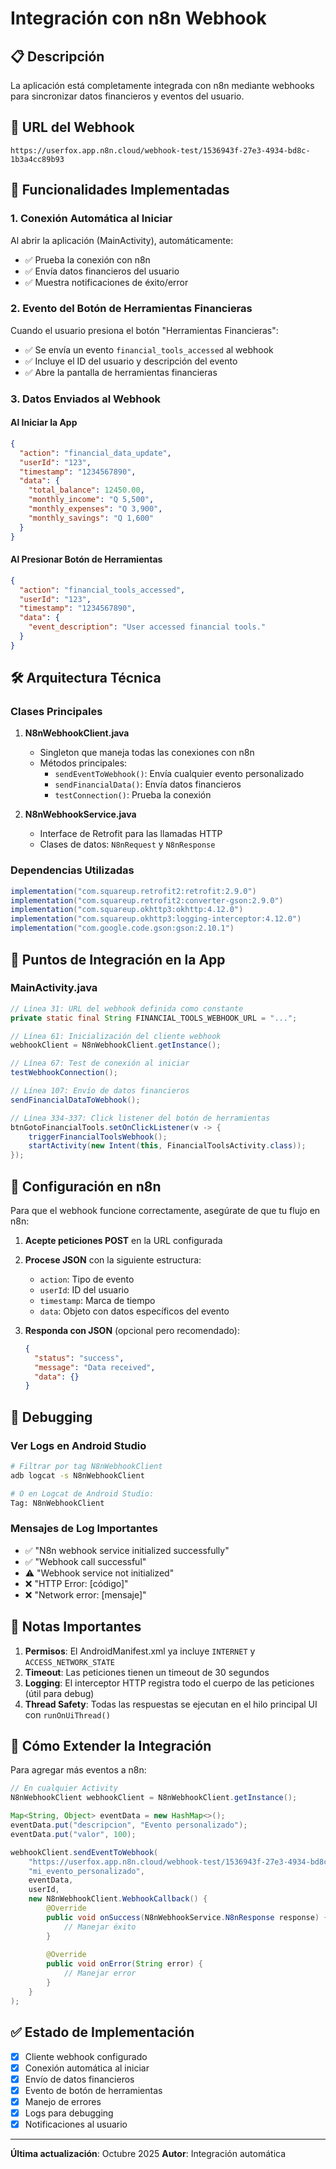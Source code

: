 # Integración con n8n Webhook

## 📋 Descripción
La aplicación está completamente integrada con n8n mediante webhooks para sincronizar datos financieros y eventos del usuario.

## 🔗 URL del Webhook
```
https://userfox.app.n8n.cloud/webhook-test/1536943f-27e3-4934-bd8c-1b3a4cc89b93
```

## 🎯 Funcionalidades Implementadas

### 1. Conexión Automática al Iniciar
Al abrir la aplicación (MainActivity), automáticamente:
- ✅ Prueba la conexión con n8n
- ✅ Envía datos financieros del usuario
- ✅ Muestra notificaciones de éxito/error

### 2. Evento del Botón de Herramientas Financieras
Cuando el usuario presiona el botón "Herramientas Financieras":
- ✅ Se envía un evento `financial_tools_accessed` al webhook
- ✅ Incluye el ID del usuario y descripción del evento
- ✅ Abre la pantalla de herramientas financieras

### 3. Datos Enviados al Webhook

#### Al Iniciar la App
```json
{
  "action": "financial_data_update",
  "userId": "123",
  "timestamp": "1234567890",
  "data": {
    "total_balance": 12450.00,
    "monthly_income": "Q 5,500",
    "monthly_expenses": "Q 3,900",
    "monthly_savings": "Q 1,600"
  }
}
```

#### Al Presionar Botón de Herramientas
```json
{
  "action": "financial_tools_accessed",
  "userId": "123",
  "timestamp": "1234567890",
  "data": {
    "event_description": "User accessed financial tools."
  }
}
```

## 🛠️ Arquitectura Técnica

### Clases Principales

1. **N8nWebhookClient.java**
   - Singleton que maneja todas las conexiones con n8n
   - Métodos principales:
     - `sendEventToWebhook()`: Envía cualquier evento personalizado
     - `sendFinancialData()`: Envía datos financieros
     - `testConnection()`: Prueba la conexión

2. **N8nWebhookService.java**
   - Interface de Retrofit para las llamadas HTTP
   - Clases de datos: `N8nRequest` y `N8nResponse`

### Dependencias Utilizadas
```gradle
implementation("com.squareup.retrofit2:retrofit:2.9.0")
implementation("com.squareup.retrofit2:converter-gson:2.9.0")
implementation("com.squareup.okhttp3:okhttp:4.12.0")
implementation("com.squareup.okhttp3:logging-interceptor:4.12.0")
implementation("com.google.code.gson:gson:2.10.1")
```

## 📱 Puntos de Integración en la App

### MainActivity.java
```java
// Línea 31: URL del webhook definida como constante
private static final String FINANCIAL_TOOLS_WEBHOOK_URL = "...";

// Línea 61: Inicialización del cliente webhook
webhookClient = N8nWebhookClient.getInstance();

// Línea 67: Test de conexión al iniciar
testWebhookConnection();

// Línea 107: Envío de datos financieros
sendFinancialDataToWebhook();

// Línea 334-337: Click listener del botón de herramientas
btnGotoFinancialTools.setOnClickListener(v -> {
    triggerFinancialToolsWebhook();
    startActivity(new Intent(this, FinancialToolsActivity.class));
});
```

## 🔧 Configuración en n8n

Para que el webhook funcione correctamente, asegúrate de que tu flujo en n8n:

1. **Acepte peticiones POST** en la URL configurada
2. **Procese JSON** con la siguiente estructura:
   - `action`: Tipo de evento
   - `userId`: ID del usuario
   - `timestamp`: Marca de tiempo
   - `data`: Objeto con datos específicos del evento

3. **Responda con JSON** (opcional pero recomendado):
   ```json
   {
     "status": "success",
     "message": "Data received",
     "data": {}
   }
   ```

## 🐛 Debugging

### Ver Logs en Android Studio
```bash
# Filtrar por tag N8nWebhookClient
adb logcat -s N8nWebhookClient

# O en Logcat de Android Studio:
Tag: N8nWebhookClient
```

### Mensajes de Log Importantes
- ✅ "N8n webhook service initialized successfully"
- ✅ "Webhook call successful"
- ⚠️ "Webhook service not initialized"
- ❌ "HTTP Error: [código]"
- ❌ "Network error: [mensaje]"

## 📝 Notas Importantes

1. **Permisos**: El AndroidManifest.xml ya incluye `INTERNET` y `ACCESS_NETWORK_STATE`
2. **Timeout**: Las peticiones tienen un timeout de 30 segundos
3. **Logging**: El interceptor HTTP registra todo el cuerpo de las peticiones (útil para debug)
4. **Thread Safety**: Todas las respuestas se ejecutan en el hilo principal UI con `runOnUiThread()`

## 🚀 Cómo Extender la Integración

Para agregar más eventos a n8n:

```java
// En cualquier Activity
N8nWebhookClient webhookClient = N8nWebhookClient.getInstance();

Map<String, Object> eventData = new HashMap<>();
eventData.put("descripcion", "Evento personalizado");
eventData.put("valor", 100);

webhookClient.sendEventToWebhook(
    "https://userfox.app.n8n.cloud/webhook-test/1536943f-27e3-4934-bd8c-1b3a4cc89b93",
    "mi_evento_personalizado",
    eventData,
    userId,
    new N8nWebhookClient.WebhookCallback() {
        @Override
        public void onSuccess(N8nWebhookService.N8nResponse response) {
            // Manejar éxito
        }
        
        @Override
        public void onError(String error) {
            // Manejar error
        }
    }
);
```

## ✅ Estado de Implementación
- [x] Cliente webhook configurado
- [x] Conexión automática al iniciar
- [x] Envío de datos financieros
- [x] Evento de botón de herramientas
- [x] Manejo de errores
- [x] Logs para debugging
- [x] Notificaciones al usuario

---
**Última actualización**: Octubre 2025
**Autor**: Integración automática


